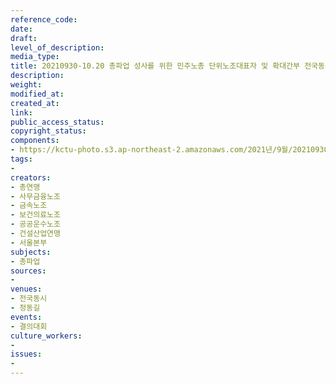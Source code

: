 ```yaml
---
reference_code: 
date: 
draft: 
level_of_description: 
media_type: 
title: 20210930-10.20 총파업 성사를 위한 민주노총 단위노조대표자 및 확대간부 전국동시다발 서울 결의대회
description: 
weight: 
modified_at: 
created_at: 
link: 
public_access_status: 
copyright_status: 
components:
- https://kctu-photo.s3.ap-northeast-2.amazonaws.com/2021년/9월/20210930-10.20+총파업+성사를+위한+민주노총+단위노조대표자+및+확대간부+전국동시다발+서울+결의대회/photo_2021-10-01_14-26-52.jpg
tags:
- 
creators:
- 총연맹
- 사무금융노조
- 금속노조
- 보건의료노조
- 공공운수노조
- 건설산업연맹
- 서울본부
subjects:
- 총파업
sources:
- 
venues:
- 전국동시
- 정동길
events:
- 결의대회
culture_workers:
- 
issues:
- 
---
```

